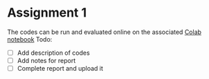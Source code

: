 # Assignment 1 

The codes can be run and evaluated online on the associated [Colab notebook](https://colab.research.google.com/drive/1luPiGZjlXYUABRbHyc0vgUnWloFQafgu)
Todo:
+ [ ] Add description of codes
+ [ ] Add notes for report
+ [ ] Complete report and upload it
